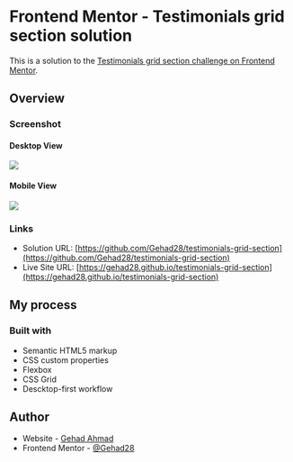 # Frontend Mentor - Testimonials grid section solution

This is a solution to the [Testimonials grid section challenge on Frontend Mentor](https://www.frontendmentor.io/challenges/testimonials-grid-section-Nnw6J7Un7). 


## Overview

### Screenshot

#### Desktop View

![](./screencapture.png)

#### Mobile View

![](./screencapture2.png)

### Links

- Solution URL: [https://github.com/Gehad28/testimonials-grid-section](https://github.com/Gehad28/testimonials-grid-section)
- Live Site URL: [https://gehad28.github.io/testimonials-grid-section](https://gehad28.github.io/testimonials-grid-section)

## My process

### Built with

- Semantic HTML5 markup
- CSS custom properties
- Flexbox
- CSS Grid
- Descktop-first workflow


## Author

- Website - [Gehad Ahmad](https://github.com/Gehad28)
- Frontend Mentor - [@Gehad28](https://www.frontendmentor.io/profile/Gehad28)
